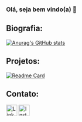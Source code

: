 ### Olá, seja bem vindo(a) 👋

## Biografia:


[![Anurag's GitHub stats](https://github-readme-stats.vercel.app/api?username=abneerodriggo&theme=tokyonight)](https://github.com/anuraghazra/github-readme-stats)

## Projetos:
[![Readme Card](https://github-readme-stats.vercel.app/api/pin/?username=abneerodriggo&repo=abneerodriggo.github.io&theme=tokyonight)](https://github.com/abneerodriggo/abneerodriggo.github.io)

## Contato:

[<img src='https://img.shields.io/badge/LinkedIn-0077B5?style=for-the-badge&logo=linkedin&logoColor=white' alt='Linkedin' height='30'>](https://www.linkedin.com/in/abner-rodrigo-6b142287/) [<img src='https://img.shields.io/badge/Instagram-E4405F?style=for-the-badge&logo=instagram&logoColor=white' alt='Instagram' height='30'>](https://www.instagram.com/abnerodriggo/) 

